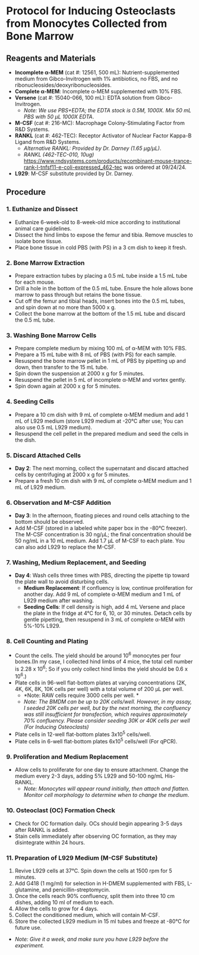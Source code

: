 # Protocol for Inducing Osteoclasts from Monocytes Collected from Bone Marrow

## Reagents and Materials
- **Incomplete α-MEM** (cat #: 12561, 500 mL): Nutrient-supplemented medium from Gibco-Invitrogen with 1% antibiotics, no FBS, and no ribonucleosides/deoxyribonucleosides.
- **Complete α-MEM**: Incomplete α-MEM supplemented with 10% FBS.
- **Versene** (cat #: 15040-066, 100 mL): EDTA solution from Gibco-Invitrogen.
  - *Note: We use PBS+EDTA; the EDTA stock is 0.5M, 1000X. Mix 50 mL PBS with 50 µL 1000X EDTA*.
- **M-CSF** (cat #: 216-MC): Macrophage Colony-Stimulating Factor from R&D Systems.
- **RANKL** (cat #: 462-TEC): Receptor Activator of Nuclear Factor Kappa-B Ligand from R&D Systems.
  - *Alternative RANKL: Provided by Dr. Darney (1.65 µg/µL)*.
  - *RANKL (462-TEC-010, 10ug)* https://www.rndsystems.com/products/recombinant-mouse-trance-rank-l-tnfsf11-e-coli-expressed_462-tec was ordered at 09/24/24.
- **L929**: M-CSF substitute provided by Dr. Darney.

## Procedure

### 1. Euthanize and Dissect
- Euthanize 6-week-old to 8-week-old mice according to institutional animal care guidelines.
- Dissect the hind limbs to expose the femur and tibia. Remove muscles to isolate bone tissue.
- Place bone tissue in cold PBS (with PS) in a 3 cm dish to keep it fresh.

### 2. Bone Marrow Extraction
- Prepare extraction tubes by placing a 0.5 mL tube inside a 1.5 mL tube for each mouse.
- Drill a hole in the bottom of the 0.5 mL tube. Ensure the hole allows bone marrow to pass through but retains the bone tissue.
- Cut off the femur and tibial heads, insert bones into the 0.5 mL tubes, and spin down at no more than 5000 x g.
- Collect the bone marrow at the bottom of the 1.5 mL tube and discard the 0.5 mL tube.

### 3. Washing Bone Marrow Cells
- Prepare complete medium by mixing 100 mL of α-MEM with 10% FBS.
- Prepare a 15 mL tube with 8 mL of PBS (with PS) for each sample.
- Resuspend the bone marrow pellet in 1 mL of PBS by pipetting up and down, then transfer to the 15 mL tube.
- Spin down the suspension at 2000 x g for 5 minutes.
- Resuspend the pellet in 5 mL of incomplete α-MEM and vortex gently.
- Spin down again at 2000 x g for 5 minutes.

### 4. Seeding Cells
- Prepare a 10 cm dish with 9 mL of complete α-MEM medium and add 1 mL of L929 medium (store L929 medium at -20°C after use; You can also use 0.5 mL L929 medium).
- Resuspend the cell pellet in the prepared medium and seed the cells in the dish.

### 5. Discard Attached Cells
- **Day 2**: The next morning, collect the supernatant and discard attached cells by centrifuging at 2000 x g for 5 minutes.
- Prepare a fresh 10 cm dish with 9 mL of complete α-MEM medium and 1 mL of L929 medium.

### 6. Observation and M-CSF Addition
- **Day 3**: In the afternoon, floating pieces and round cells attaching to the bottom should be observed.
- Add M-CSF (stored in a labeled white paper box in the -80°C freezer). The M-CSF concentration is 30 ng/µL; the final concentration should be 50 ng/mL in a 10 mL medium. Add 1.7 µL of M-CSF to each plate. You can also add L929 to replace the M-CSF.

### 7. Washing, Medium Replacement, and Seeding
- **Day 4**: Wash cells three times with PBS, directing the pipette tip toward the plate wall to avoid disturbing cells.
  - **Medium Replacement**: If confluency is low, continue proliferation for another day. Add 9 mL of complete α-MEM medium and 1 mL of L929 medium after washing.
  - **Seeding Cells**: If cell density is high, add 4 mL Versene and place the plate in the fridge at 4°C for 6, 10, or 30 minutes. Detach cells by gentle pipetting, then resuspend in 3 mL of complete α-MEM with 5%-10% L929.

### 8. Cell Counting and Plating
- Count the cells. The yield should be around 10<sup>6</sup> monocytes per four bones.(In my case, I collected hind limbs of 4 mice, the total cell number is 2.28 x 10<sup>6</sup>; So if you only collect hind limbs the yield should be 0.6 x 10<sup>6</sup>.)
- Plate cells in 96-well flat-bottom plates at varying concentrations (2K, 4K, 6K, 8K, 10K cells per well) with a total volume of 200 µL per well.
  - *Note: RAW cells require 3000 cells per well. *
  - *Note: The BMDM can be up to 20K cells/well. However, in my assay, I seeded 20K cells per well, but by the next morning, the confluency was still insufficient for transfection, which requires approximately 70% confluency. Please consider seeding 30K or 40K cells per well (For Inducing Osteoclasts)*
- Plate cells in 12-well flat-bottom plates 3x10<sup>5</sup> cells/well.
- Plate cells in 6-well flat-bottom plates 6x10<sup>5</sup> cells/well (For qPCR).

### 9. Proliferation and Medium Replacement
- Allow cells to proliferate for one day to ensure attachment. Change the medium every 2-3 days, adding 5% L929 and 50-100 ng/mL His-RANKL.
  - *Note: Monocytes will appear round initially, then attach and flatten. Monitor cell morphology to determine when to change the medium*.

### 10. Osteoclast (OC) Formation Check
- Check for OC formation daily. OCs should begin appearing 3-5 days after RANKL is added.
- Stain cells immediately after observing OC formation, as they may disintegrate within 24 hours.


### 11. Preparation of L929 Medium (M-CSF Substitute)

1. Revive L929 cells at 37°C. Spin down the cells at 1500 rpm for 5 minutes.
2. Add G418 (1 mg/ml) for selection in H-DMEM supplemented with FBS, L-glutamine, and penicillin-streptomycin.
3. Once the cells reach 90% confluency, split them into three 10 cm dishes, adding 10 ml of medium to each.
4. Allow the cells to grow for 4 days.
5. Collect the conditioned medium, which will contain M-CSF.
6. Store the collected L929 medium in 15 ml tubes and freeze at -80°C for future use.

  - *Note: Give it a week, and make sure you have L929 before the experiment.*


